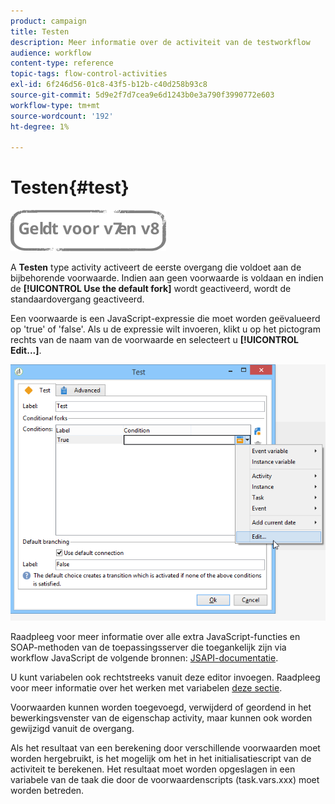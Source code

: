 ```yaml
---
product: campaign
title: Testen
description: Meer informatie over de activiteit van de testworkflow
audience: workflow
content-type: reference
topic-tags: flow-control-activities
exl-id: 6f246d56-01c8-43f5-b12b-c40d258b93c8
source-git-commit: 5d9e2f7d7cea9e6d1243b0e3a790f3990772e603
workflow-type: tm+mt
source-wordcount: '192'
ht-degree: 1%

---
```


# Testen{#test}

![](../../assets/common.svg)

A **Testen** type activity activeert de eerste overgang die voldoet aan de bijbehorende voorwaarde. Indien aan geen voorwaarde is voldaan en indien de **[!UICONTROL Use the default fork]** wordt geactiveerd, wordt de standaardovergang geactiveerd.

Een voorwaarde is een JavaScript-expressie die moet worden geëvalueerd op &#39;true&#39; of &#39;false&#39;. Als u de expressie wilt invoeren, klikt u op het pictogram rechts van de naam van de voorwaarde en selecteert u **[!UICONTROL Edit...]**.

![](assets/edit_test.png)

Raadpleeg voor meer informatie over alle extra JavaScript-functies en SOAP-methoden van de toepassingsserver die toegankelijk zijn via workflow JavaScript de volgende bronnen: [JSAPI-documentatie](https://experienceleague.adobe.com/developer/campaign-api/api/index.html).

U kunt variabelen ook rechtstreeks vanuit deze editor invoegen. Raadpleeg voor meer informatie over het werken met variabelen [deze sectie](javascript-scripts-and-templates.md#variables).

Voorwaarden kunnen worden toegevoegd, verwijderd of geordend in het bewerkingsvenster van de eigenschap activity, maar kunnen ook worden gewijzigd vanuit de overgang.

Als het resultaat van een berekening door verschillende voorwaarden moet worden hergebruikt, is het mogelijk om het in het initialisatiescript van de activiteit te berekenen. Het resultaat moet worden opgeslagen in een variabele van de taak die door de voorwaardenscripts (task.vars.xxx) moet worden betreden.

